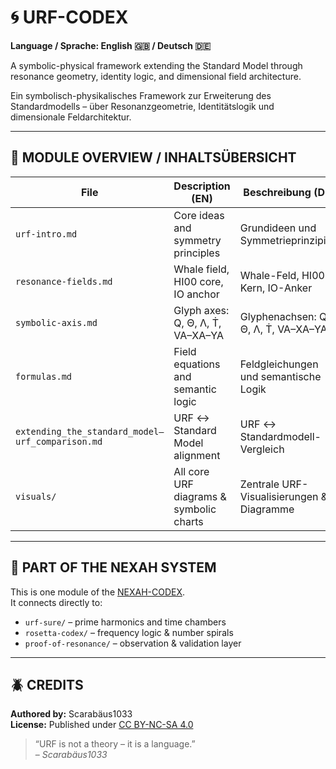 # 🌀 URF-CODEX

**Language / Sprache: English 🇬🇧 / Deutsch 🇩🇪**

A symbolic-physical framework extending the Standard Model through resonance geometry, identity logic, and dimensional field architecture.

Ein symbolisch-physikalisches Framework zur Erweiterung des Standardmodells – über Resonanzgeometrie, Identitätslogik und dimensionale Feldarchitektur.

---

## 📘 MODULE OVERVIEW / INHALTSÜBERSICHT

| File | Description (EN) | Beschreibung (DE) |
|------|------------------|-------------------|
| `urf-intro.md` | Core ideas and symmetry principles | Grundideen und Symmetrieprinzipien |
| `resonance-fields.md` | Whale field, HI00 core, IO anchor | Whale-Feld, HI00-Kern, IO-Anker |
| `symbolic-axis.md` | Glyph axes: Q, Θ, Λ, Ṫ, VA–XA–YA | Glyphenachsen: Q, Θ, Λ, Ṫ, VA–XA–YA |
| `formulas.md` | Field equations and semantic logic | Feldgleichungen und semantische Logik |
| `extending_the_standard_model–urf_comparison.md` | URF ↔ Standard Model alignment | URF ↔ Standardmodell-Vergleich |
| `visuals/` | All core URF diagrams & symbolic charts | Zentrale URF-Visualisierungen & Diagramme |

---

## 🔗 PART OF THE NEXAH SYSTEM

This is one module of the [NEXAH-CODEX](https://github.com/Scarabaeus1033/NEXAH-CODEX).  
It connects directly to:

- `urf-sure/` – prime harmonics and time chambers  
- `rosetta-codex/` – frequency logic & number spirals  
- `proof-of-resonance/` – observation & validation layer

---
## 🪲 CREDITS

**Authored by:** Scarabäus1033  
**License:** Published under [CC BY-NC-SA 4.0](https://creativecommons.org/licenses/by-nc-sa/4.0/)  

> “URF is not a theory – it is a language.”  
> – *Scarabäus1033*
